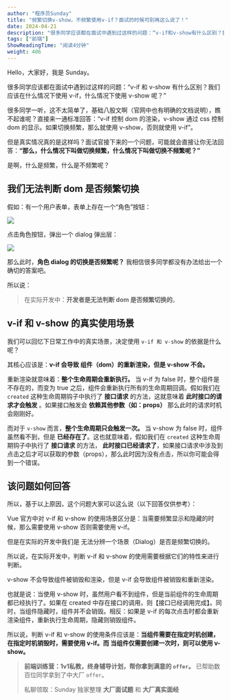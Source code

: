 ```yaml
---
author: "程序员Sunday"
title: "频繁切换v-show，不频繁使用v-if？面试的时候可别再这么说了！"
date: 2024-04-21
description: "很多同学应该都在面试中遇到过这样的问题：“v-if和v-show有什么区别？我们应该在什么情况下使用v-if，什么情况下使用v-show呢？”很多同学一听，这不太简单了~~"
tags: ["前端"]
ShowReadingTime: "阅读4分钟"
weight: 406
---
```

Hello，大家好，我是 Sunday。

很多同学应该都在面试中遇到过这样的问题：“v-if 和 v-show 有什么区别？我们应该在什么情况下使用 v-if，什么情况下使用 v-show 呢？”

很多同学一听，这不太简单了，基础八股文啊（官网中也有明确的文档说明），瞧不起谁呢？直接来一通标准回答：“v-if 控制 dom 的渲染，v-show 通过 css 控制 dom 的显示。如果切换频繁，那么就使用 v-show，否则就使用 v-if”。

但是真实情况真的是这样吗？面试官接下来的一个问题，可能就会直接让你无法回答：**“那么，什么情况下叫做切换频繁，什么情况下叫做切换不频繁呢？”**

是啊，什么是频繁，什么是不频繁呢？

我们无法判断 dom 是否频繁切换
-----------------

假如：有一个用户表单，表单上存在一个“角色”按钮：

![](https://p3-juejin.byteimg.com/tos-cn-i-k3u1fbpfcp/f3893e8ff6fb4d22bcf2e4b04953d6f1~tplv-k3u1fbpfcp-jj-mark:3024:0:0:0:q75.awebp#?w=2482&h=520&s=157373&e=png&a=1&b=ffffff)

点击角色按钮，弹出一个 dialog 弹出层：

![](https://p3-juejin.byteimg.com/tos-cn-i-k3u1fbpfcp/ec918fb78ce7414795ba309c5b83e57d~tplv-k3u1fbpfcp-jj-mark:3024:0:0:0:q75.awebp#?w=2052&h=764&s=119745&e=png&a=1&b=6b6b6b)

那么此时，**角色 dialog 的切换是否频繁呢？** 我相信很多同学都没有办法给出一个确切的答案吧。

所以说：

> 在实际开发中：**开发者是无法判断 dom 是否频繁切换的**。

v-if 和 v-show 的真实使用场景
---------------------

我们可以回忆下日常工作中的真实场景，决定使用 `v-if 和 v-show` 的依据是什么呢？

其核心应该是：**v-if 会导致 组件（dom）的重新渲染，但是 v-show 不会。**

重新渲染就意味着：**整个生命周期会重新执行。** 当 v-if 为 false 时，整个组件是不存在的，而变为 true 之后，组件会重新执行所有的生命周期回调。假如我们在 `created` 这种生命周期钩子中执行了 **接口请求** 的方法，这就意味着 **此时接口的请求才会触发** 。如果接口触发会 **依赖其他参数（如：props）** 那么此时的请求时机会刚刚好。

而对于 `v-show` 而言，**整个生命周期只会触发一次。** 当 v-show 为 false 时，组件虽然看不到，但是 **已经存在了**。这也就意味着，假如我们在 `created` 这种生命周期钩子中执行了 **接口请求** 的方法， **此时接口已经请求了**，如果接口请求中涉及到 点击之后才可以获取的参数（props），那么此时因为没有点击，所以你可能会得到一个错误。

该问题如何回答
-------

所以，基于以上原因，这个问题大家可以这么说（以下回答仅供参考）：

Vue 官方中对 v-if 和 v-show 的使用场景区分是：当需要频繁显示和隐藏的时候，那么需要使用 v-show 否则需要使用 v-if。

但是在实际的开发中我们是 无法分辨一个场景（Dialog）是否是频繁切换的。

所以说，在实际开发中，判断 v-if 和 v-show 的使用需要根据它们的特性来进行判断。

v-show 不会导致组件被销毁和渲染，但是 v-if 会导致组件被销毁和重新渲染。

也就是说：当使用 v-show 时，虽然用户看不到组件，但是当前组件的生命周期都已经执行了。如果在 created 中存在接口的调用，则【接口已经调用完成】。同时，当组件隐藏时，组件并不会销毁。相反：如果是 v-if 的每次点击时都会重新渲染组件，重新执行生命周期，隐藏则销毁组件。

所以说，判断 v-if 和 v-show 的使用条件应该是：**当组件需要在指定时机创建，在指定时机销毁时，需要使用 v-if。而 当组件仅需要创建一次时，则可以使用 v-show。**

> **前端训练营：1v1私教，终身辅导计划，帮你拿到满意的 `offer`。** 已帮助数百位同学拿到了中大厂 `offer`。
> 
> 私聊领取：Sunday 独家整理 **大厂面试题** 和 **大厂真实面经**